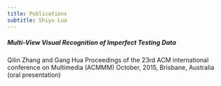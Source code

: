 ```yaml
---
title: Publications
subtitle: Shiyu Luo
---
```


##### Multi-View Visual Recognition of Imperfect Testing Data 
Qilin Zhang and Gang Hua 
Proceedings of the 23rd ACM international conference on Multimedia (ACMMM) October, 2015, Brisbane, Australia (oral presentation)

